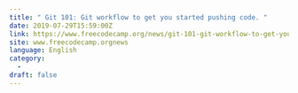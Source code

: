 ```yaml
---
title: " Git 101: Git workflow to get you started pushing code. "
date: 2019-07-29T15:59:00Z
link: https://www.freecodecamp.org/news/git-101-git-workflow-to-get-you-started-pushing-code/?utm_medium=RSS&utm_source=news.12bit.vn
site: www.freecodecamp.orgnews
language: English
category:
  -   
draft: false
---
```

